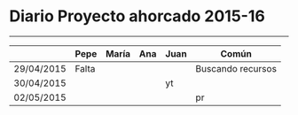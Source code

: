 # Diario Proyecto ahorcado 2015-16
---
|          |Pepe  |María |Ana   |Juan  |Común |
|----------|------|------|------|------|------|
|29/04/2015|Falta |      |      |      |Buscando recursos|
|30/04/2015|      |      |      |yt    |      |
|02/05/2015|      |      |      |      |pr    |
